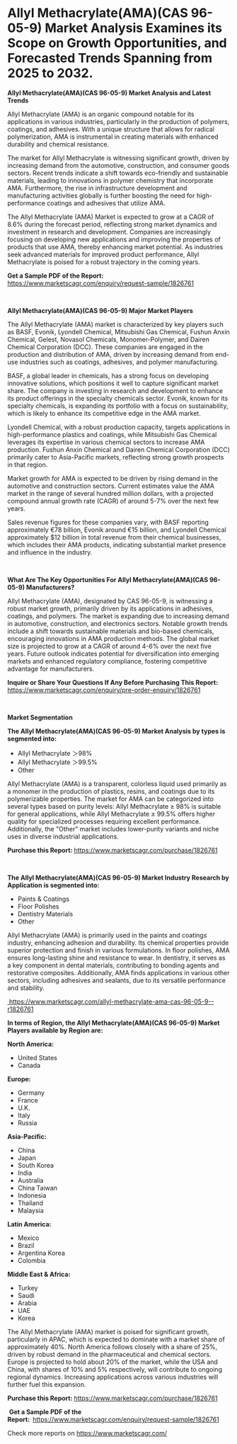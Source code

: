 <p><h1>Allyl Methacrylate(AMA)(CAS 96-05-9) Market Analysis Examines its Scope on Growth Opportunities, and Forecasted Trends Spanning from 2025 to 2032.</h1></p><p><strong>Allyl Methacrylate(AMA)(CAS 96-05-9) Market Analysis and Latest Trends</strong></p>
<p><p>Allyl Methacrylate (AMA) is an organic compound notable for its applications in various industries, particularly in the production of polymers, coatings, and adhesives. With a unique structure that allows for radical polymerization, AMA is instrumental in creating materials with enhanced durability and chemical resistance.</p><p>The market for Allyl Methacrylate is witnessing significant growth, driven by increasing demand from the automotive, construction, and consumer goods sectors. Recent trends indicate a shift towards eco-friendly and sustainable materials, leading to innovations in polymer chemistry that incorporate AMA. Furthermore, the rise in infrastructure development and manufacturing activities globally is further boosting the need for high-performance coatings and adhesives that utilize AMA.</p><p>The Allyl Methacrylate (AMA) Market is expected to grow at a CAGR of 8.6% during the forecast period, reflecting strong market dynamics and investment in research and development. Companies are increasingly focusing on developing new applications and improving the properties of products that use AMA, thereby enhancing market potential. As industries seek advanced materials for improved product performance, Allyl Methacrylate is poised for a robust trajectory in the coming years.</p></p>
<p><strong>Get a Sample PDF of the Report:&nbsp;</strong> <a href="https://www.marketscagr.com/enquiry/request-sample/1826761?utm_campaign=1868&utm_medium=2&utm_source=Github&utm_content=ia&utm_term=03022025&utm_id=allyl-methacrylateamacas-96-05-9">https://www.marketscagr.com/enquiry/request-sample/1826761</a></p>
<p>&nbsp;</p>
<p><strong>Allyl Methacrylate(AMA)(CAS 96-05-9) Major Market Players</strong></p>
<p><p>The Allyl Methacrylate (AMA) market is characterized by key players such as BASF, Evonik, Lyondell Chemical, Mitsubishi Gas Chemical, Fushun Anxin Chemical, Gelest, Novasol Chemicals, Monomer-Polymer, and Dairen Chemical Corporation (DCC). These companies are engaged in the production and distribution of AMA, driven by increasing demand from end-use industries such as coatings, adhesives, and polymer manufacturing.</p><p>BASF, a global leader in chemicals, has a strong focus on developing innovative solutions, which positions it well to capture significant market share. The company is investing in research and development to enhance its product offerings in the specialty chemicals sector. Evonik, known for its specialty chemicals, is expanding its portfolio with a focus on sustainability, which is likely to enhance its competitive edge in the AMA market.</p><p>Lyondell Chemical, with a robust production capacity, targets applications in high-performance plastics and coatings, while Mitsubishi Gas Chemical leverages its expertise in various chemical sectors to increase AMA production. Fushun Anxin Chemical and Dairen Chemical Corporation (DCC) primarily cater to Asia-Pacific markets, reflecting strong growth prospects in that region.</p><p>Market growth for AMA is expected to be driven by rising demand in the automotive and construction sectors. Current estimates value the AMA market in the range of several hundred million dollars, with a projected compound annual growth rate (CAGR) of around 5-7% over the next few years. </p><p>Sales revenue figures for these companies vary, with BASF reporting approximately €78 billion, Evonik around €15 billion, and Lyondell Chemical approximately $12 billion in total revenue from their chemical businesses, which includes their AMA products, indicating substantial market presence and influence in the industry.</p></p>
<p>&nbsp;</p>
<p><strong>What Are The Key Opportunities For Allyl Methacrylate(AMA)(CAS 96-05-9) Manufacturers?</strong></p>
<p><p>Allyl Methacrylate (AMA), designated by CAS 96-05-9, is witnessing a robust market growth, primarily driven by its applications in adhesives, coatings, and polymers. The market is expanding due to increasing demand in automotive, construction, and electronics sectors. Notable growth trends include a shift towards sustainable materials and bio-based chemicals, encouraging innovations in AMA production methods. The global market size is projected to grow at a CAGR of around 4-6% over the next five years. Future outlook indicates potential for diversification into emerging markets and enhanced regulatory compliance, fostering competitive advantage for manufacturers.</p></p>
<p><strong>Inquire or Share Your Questions If Any Before Purchasing This Report:</strong> <a href="https://www.marketscagr.com/enquiry/pre-order-enquiry/1826761?utm_campaign=1868&utm_medium=2&utm_source=Github&utm_content=ia&utm_term=03022025&utm_id=allyl-methacrylateamacas-96-05-9">https://www.marketscagr.com/enquiry/pre-order-enquiry/1826761</a></p>
<p>&nbsp;</p>
<p><strong>Market Segmentation</strong></p>
<p><strong>The Allyl Methacrylate(AMA)(CAS 96-05-9) Market Analysis by types is segmented into:</strong></p>
<p><ul><li>Allyl Methacrylate ＞98%</li><li>Allyl Methacrylate ＞99.5%</li><li>Other</li></ul></p>
<p><p>Allyl Methacrylate (AMA) is a transparent, colorless liquid used primarily as a monomer in the production of plastics, resins, and coatings due to its polymerizable properties. The market for AMA can be categorized into several types based on purity levels: Allyl Methacrylate ≥ 98% is suitable for general applications, while Allyl Methacrylate ≥ 99.5% offers higher quality for specialized processes requiring excellent performance. Additionally, the "Other" market includes lower-purity variants and niche uses in diverse industrial applications.</p></p>
<p><strong>Purchase this Report:&nbsp;</strong><a href="https://www.marketscagr.com/purchase/1826761?utm_campaign=1868&utm_medium=2&utm_source=Github&utm_content=ia&utm_term=03022025&utm_id=allyl-methacrylateamacas-96-05-9">https://www.marketscagr.com/purchase/1826761</a></p>
<p>&nbsp;</p>
<p><strong>The Allyl Methacrylate(AMA)(CAS 96-05-9) Market Industry Research by Application is segmented into:</strong></p>
<p><ul><li>Paints & Coatings</li><li>Floor Polishes</li><li>Dentistry Materials</li><li>Other</li></ul></p>
<p><p>Allyl Methacrylate (AMA) is primarily used in the paints and coatings industry, enhancing adhesion and durability. Its chemical properties provide superior protection and finish in various formulations. In floor polishes, AMA ensures long-lasting shine and resistance to wear. In dentistry, it serves as a key component in dental materials, contributing to bonding agents and restorative composites. Additionally, AMA finds applications in various other sectors, including adhesives and sealants, due to its versatile performance and stability.</p></p>
<p><a href="https://www.marketscagr.com/allyl-methacrylate-ama-cas-96-05-9--r1826761?utm_campaign=1868&utm_medium=2&utm_source=Github&utm_content=ia&utm_term=03022025&utm_id=allyl-methacrylateamacas-96-05-9">&nbsp;https://www.marketscagr.com/allyl-methacrylate-ama-cas-96-05-9--r1826761</a></p>
<p><strong>In terms of Region, the Allyl Methacrylate(AMA)(CAS 96-05-9) Market Players available by Region are:</strong></p>
<p>
    <p> <strong> North America: </strong>
        <ul>
            <li>United States</li>
            <li>Canada</li>
        </ul>
        </p> 
    <p> <strong> Europe: </strong>
        <ul>
            <li>Germany</li>
            <li>France</li>
            <li>U.K.</li>
            <li>Italy</li>
            <li>Russia</li>
        </ul>
        </p> 
    <p> <strong> Asia-Pacific: </strong>
        <ul>
            <li>China</li>
            <li>Japan</li>
            <li>South Korea</li>
            <li>India</li>
            <li>Australia</li>
            <li>China Taiwan</li>
            <li>Indonesia</li>
            <li>Thailand</li>
            <li>Malaysia</li>
        </ul>
        </p> 
    <p> <strong> Latin America: </strong>
        <ul>
            <li>Mexico</li>
            <li>Brazil</li>
            <li>Argentina Korea</li>
            <li>Colombia</li>
        </ul>
        </p> 
    <p> <strong> Middle East & Africa: </strong>
        <ul>
            <li>Turkey</li>
            <li>Saudi</li>
            <li>Arabia</li>
            <li>UAE</li>
            <li>Korea</li>
        </ul>
    </p>
    </p>
<p><p>The Allyl Methacrylate (AMA) market is poised for significant growth, particularly in APAC, which is expected to dominate with a market share of approximately 40%. North America follows closely with a share of 25%, driven by robust demand in the pharmaceutical and chemical sectors. Europe is projected to hold about 20% of the market, while the USA and China, with shares of 10% and 5% respectively, will contribute to ongoing regional dynamics. Increasing applications across various industries will further fuel this expansion.</p></p>
<p><strong>Purchase this Report: </strong><a href="https://www.marketscagr.com/purchase/1826761?utm_campaign=1868&utm_medium=2&utm_source=Github&utm_content=ia&utm_term=03022025&utm_id=allyl-methacrylateamacas-96-05-9">https://www.marketscagr.com/purchase/1826761</a></p>
<p>&nbsp;<strong>Get a Sample PDF of the Report:&nbsp;&nbsp;</strong><a href="https://www.marketscagr.com/enquiry/request-sample/1826761?utm_campaign=1868&utm_medium=2&utm_source=Github&utm_content=ia&utm_term=03022025&utm_id=allyl-methacrylateamacas-96-05-9">https://www.marketscagr.com/enquiry/request-sample/1826761</a></p>
<p><strong></strong></p>
<p>Check more reports on <a href="https://www.marketscagr.com/?utm_campaign=1868&utm_medium=2&utm_source=Github&utm_content=ia&utm_term=03022025&utm_id=allyl-methacrylateamacas-96-05-9">https://www.marketscagr.com/</a></p>